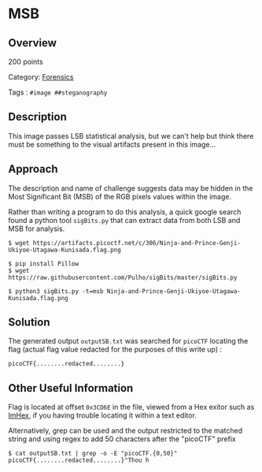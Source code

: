 # MSB #
 
## Overview ##
 
200 points
 
Category: [Forensics](../)
 
Tags : `#image ##steganography`
 
## Description ##
 
This image passes LSB statistical analysis, but we can't help but think there must be something to the visual artifacts present in this image...
 
## Approach ##
 
The description and name of challenge suggests data may be hidden in the Most Significant Bit (MSB) of the RGB pixels values within the image.

Rather than writing a program to do this analysis, a quick google search found a python tool `sigBits.py` that can extract data from both LSB and MSB for analysis.

    $ wget https://artifacts.picoctf.net/c/306/Ninja-and-Prince-Genji-Ukiyoe-Utagawa-Kunisada.flag.png

    $ pip install Pillow
    $ wget https://raw.githubusercontent.com/Pulho/sigBits/master/sigBits.py

    $ python3 sigBits.py -t=msb Ninja-and-Prince-Genji-Ukiyoe-Utagawa-Kunisada.flag.png
   
## Solution ##
 
The generated output `outputSB.txt` was searched for `picoCTF` locating the flag (actual flag value redacted for the purposes of this write up) :

    picoCTF{........redacted........}

## Other Useful Information ##

Flag is located at offset `0x3CD6E` in the file, viewed from a Hex exitor such as [ImHex](https://imhex.werwolv.net), if you having trouble locating it within a text editor.

Alternatively, grep can be used and the output restricted to the matched string and using regex to add 50 characters after the "picoCTF" prefix

    $ cat outputSB.txt | grep -o -E "picoCTF.{0,50}"
    picoCTF{........redacted........}"Thou h